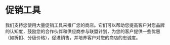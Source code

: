 # 促销工具

我们支持您使用大量促销工具来推广您的商店。它们可以帮助您提高客户对您品牌的认知度，鼓励您的合作伙伴和供应商参与联盟计划，为您的客户提供一些优惠（如折扣、分级价格），促进销售，并培养客户对您的商店的忠诚度。